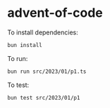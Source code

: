 # advent-of-code

To install dependencies:

```bash
bun install
```

To run:

```bash
bun run src/2023/01/p1.ts
```

To test:

```bash
bun test src/2023/01/p1
```